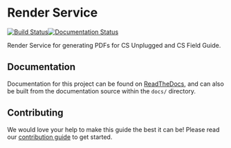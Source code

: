 # Render Service

[![Build Status](https://travis-ci.org/uccser/render.svg?branch=master)](https://travis-ci.org/uccser/render)[![Documentation Status](https://readthedocs.org/projects/uccser-render/badge/?version=latest)](http://uccser-render.readthedocs.io/en/latest/?badge=latest)

Render Service for generating PDFs for CS Unplugged and CS Field Guide.

## Documentation

Documentation for this project can be found on
[ReadTheDocs](http://uccser-render.readthedocs.io/en/latest/),
and can also
be built from the documentation source within the `docs/` directory.

## Contributing

We would love your help to make this guide the best it can be!
Please read our
[contribution guide](http://uccser-render.readthedocs.io/en/latest/getting_started/contributing_guide.html)
to get started.
